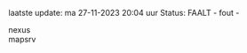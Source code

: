 laatste update: 
ma 27-11-2023 20:04   uur 
Status: FAALT - fout - 
<div class="service R">nexus</div><div class="service R">mapsrv</div>